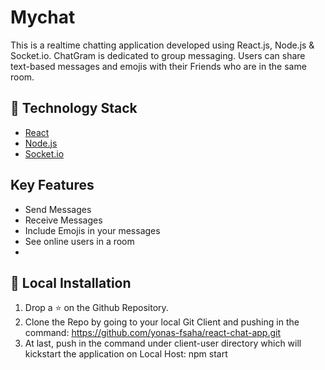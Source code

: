 # Mychat

This is a realtime chatting application developed using React.js, Node.js & Socket.io. ChatGram is dedicated to group messaging. Users can share text-based messages and emojis with their Friends who are in the same room.


## 🏁 Technology Stack

- [React](https://reactjs.org/)
- [Node.js](https://nodejs.org/en/)
- [Socket.io](https://socket.io/)

## Key Features

- Send Messages
- Receive Messages
- Include Emojis in your messages
- See online users in a room
- 
## 🏃‍ Local Installation

1. Drop a ⭐ on the Github Repository.
2. Clone the Repo by going to your local Git Client and pushing in the command:
https://github.com/yonas-fsaha/react-chat-app.git
3. At last, push in the command under client-user directory which will kickstart the application on Local Host:
npm start
